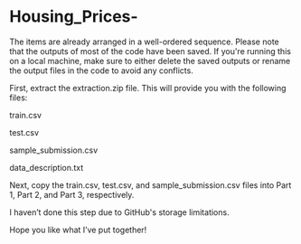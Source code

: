 # Housing_Prices-
The items are already arranged in a well-ordered sequence. Please note that the outputs of most of the code have been saved. If you're running this on a local machine, make sure to either delete the saved outputs or rename the output files in the code to avoid any conflicts.

First, extract the extraction.zip file. This will provide you with the following files:

train.csv

test.csv

sample_submission.csv

data_description.txt

Next, copy the train.csv, test.csv, and sample_submission.csv files into Part 1, Part 2, and Part 3, respectively.

I haven’t done this step due to GitHub's storage limitations.

Hope you like what I’ve put together!
